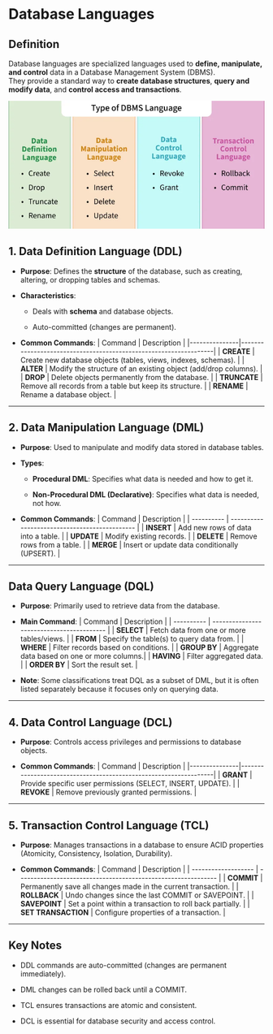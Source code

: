 # Database Languages

## Definition

Database languages are specialized languages used to **define, manipulate, and control** data in a Database Management System (DBMS).  
They provide a standard way to **create database structures**, **query and modify data**, and **control access and transactions**.

![Database Languages](images/dbms_languages.png)


## 1. Data Definition Language (DDL)

- **Purpose**: Defines the **structure** of the database, such as creating, altering, or dropping tables and schemas.  

- **Characteristics**:
  - Deals with **schema** and database objects.
  
  - Auto-committed (changes are permanent).

- **Common Commands**:
  | Command       | Description                                                      |
  |---------------|------------------------------------------------------------------|
  | **CREATE**    | Create new database objects (tables, views, indexes, schemas).   |
  | **ALTER**     | Modify the structure of an existing object (add/drop columns).   |
  | **DROP**      | Delete objects permanently from the database.                    |
  | **TRUNCATE**  | Remove all records from a table but keep its structure.          |
  | **RENAME**    | Rename a database object.                                        |


---

## 2. Data Manipulation Language (DML)

- **Purpose**: Used to manipulate and modify data stored in database tables.

- **Types**:

    - **Procedural DML**: Specifies what data is needed and how to get it.

    - **Non-Procedural DML (Declarative)**: Specifies what data is needed, not how.

- **Common Commands**:
    | Command    | Description                                   |
    | ---------- | --------------------------------------------- |
    | **INSERT** | Add new rows of data into a table.            |
    | **UPDATE** | Modify existing records.                      |
    | **DELETE** | Remove rows from a table.                     |
    | **MERGE**  | Insert or update data conditionally (UPSERT). |

---

## Data Query Language (DQL)

- **Purpose**: Primarily used to retrieve data from the database.

- **Main Command**:
    | Command    | Description                               |
    | ---------- | ----------------------------------------- |
    | **SELECT** | Fetch data from one or more tables/views. |
    | **FROM**   | Specify the table(s) to query data from.  |
    | **WHERE**  | Filter records based on conditions.        |
    | **GROUP BY** | Aggregate data based on one or more columns.|
    | **HAVING** | Filter aggregated data.                    |
    | **ORDER BY** | Sort the result set.                       |

- **Note**: Some classifications treat DQL as a subset of DML, but it is often listed separately because it focuses only on querying data.
---


## 4. Data Control Language (DCL)

- **Purpose**: Controls access privileges and permissions to database objects.

- **Common Commands**:
    | Command       | Description                                                      |
    |---------------|------------------------------------------------------------------|
    | **GRANT**     | Provide specific user permissions (SELECT, INSERT, UPDATE).      |
    | **REVOKE** | Remove previously granted permissions.                      |

---


## 5. Transaction Control Language (TCL)

- **Purpose**: Manages transactions in a database to ensure ACID properties (Atomicity, Consistency, Isolation, Durability).

- **Common Commands**:
    | Command             | Description                                                   |
    | ------------------- | ------------------------------------------------------------- |
    | **COMMIT**          | Permanently save all changes made in the current transaction. |
    | **ROLLBACK**        | Undo changes since the last COMMIT or SAVEPOINT.              |
    | **SAVEPOINT**       | Set a point within a transaction to roll back partially.      |
    | **SET TRANSACTION** | Configure properties of a transaction.                        |

---

## Key Notes

- DDL commands are auto-committed (changes are permanent immediately).

- DML changes can be rolled back until a COMMIT.

- TCL ensures transactions are atomic and consistent.

- DCL is essential for database security and access control.